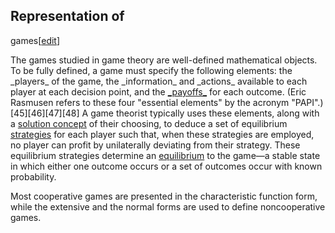 ## Representation of
games[[edit](/w/index.php?title=Game\_theory&action=edit&section=20 "Edit
section: Representation of games")]

The games studied in game theory are well-defined mathematical objects. To be
fully defined, a game must specify the following elements: the \_players\_ of
the game, the \_information\_ and \_actions\_ available to each player at each
decision point, and the [\_payoffs\_](/wiki/Utility "Utility") for each outcome.
(Eric Rasmusen refers to these four "essential elements" by the acronym
"PAPI".)[45][46][47][48] A game theorist typically uses these elements, along
with a [solution concept](/wiki/Solution\_concept "Solution concept") of their
choosing, to deduce a set of equilibrium
[strategies](/wiki/Strategy\_\(game\_theory\) "Strategy \(game theory\)") for
each player such that, when these strategies are employed, no player can
profit by unilaterally deviating from their strategy. These equilibrium
strategies determine an [equilibrium](/wiki/Economic\_equilibrium "Economic
equilibrium") to the game—a stable state in which either one outcome occurs or
a set of outcomes occur with known probability.

Most cooperative games are presented in the characteristic function form,
while the extensive and the normal forms are used to define noncooperative
games.

